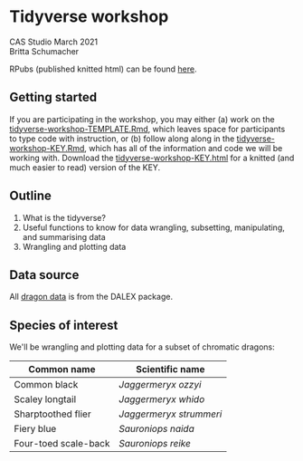 # Tidyverse workshop
CAS Studio March 2021  
Britta Schumacher

RPubs (published knitted html) can be found [here](https://rpubs.com/blschum/CAS-tidyverse-workshop).

## Getting started
If you are participating in the workshop, you may either (a) work on the [tidyverse-workshop-TEMPLATE.Rmd](https://github.com/samanthacsik/Intro-to-the-Tidyverse/blob/master/intro_to_the_tidyverse_TEMPLATE.Rmd), which leaves space for participants to type code with instruction, or (b) follow along along in the [tidyverse-workshop-KEY.Rmd](https://github.com/samanthacsik/Intro-to-the-Tidyverse/blob/master/intro_to_the_tidyverse_KEY.Rmd), which has all of the information and code we will be working with. Download the [tidyverse-workshop-KEY.html](https://github.com/samanthacsik/Intro-to-the-Tidyverse/blob/master/intro_to_the_tidyverse_KEY.html) for a knitted (and much easier to read) version of the KEY.

## Outline
1. What is the tidyverse?
2. Useful functions to know for data wrangling, subsetting, manipulating, and summarising data
3. Wrangling and plotting data

## Data source
All [dragon data](http://search.r-project.org/R/R/library/DALEX/html/dragons.html) is from the DALEX package.

## Species of interest
We'll be wrangling and plotting data for a subset of chromatic dragons:

|     Common name     |      Scientific name      |
|---------------------|---------------------------|
|     Common black     |     *Jaggermeryx ozzyi*    |
|     Scaley longtail    |    *Jaggermeryx whido*    |
|     Sharptoothed flier    |     *Jaggermeryx strummeri*    |
|     Fiery blue     |    *Sauroniops naida* |
|     Four-toed scale-back   |     *Sauroniops reike*    |
